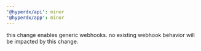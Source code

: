 ```yaml
---
'@hyperdx/api': minor
'@hyperdx/app': minor
---
```


this change enables generic webhooks. no existing webhook behavior will be
impacted by this change.
